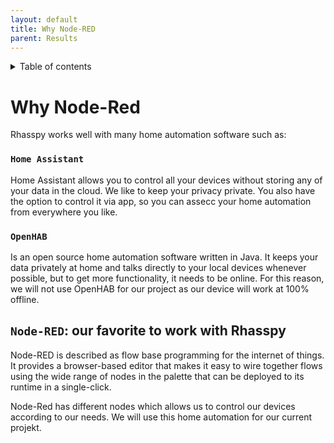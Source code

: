 ```yaml
---
layout: default
title: Why Node-RED
parent: Results
---
```

<details close markdown="block">
  <summary>
    Table of contents
  </summary>
  {: .text-delta }
1. TOC
{:toc}
</details>

# Why Node-Red
Rhasspy works well with many home automation software such as:

### `Home Assistant`
Home Assistant allows you to control all your devices without storing any of your data in the cloud. We like to keep your privacy private.
You also have the option to control it via app, so you can assecc your home automation from everywhere you like.

### `OpenHAB`
Is an open source home automation software written in Java. It keeps your data privately at home and talks directly to your local devices whenever possible, but to get more functionality, it needs to be online. For this reason, we will not use OpenHAB for our project as our device will work at 100% offline.

## `Node-RED`:  our favorite to work with Rhasspy

Node-RED is described as flow base programming for the internet of things. It provides a browser-based editor that makes it easy to wire together flows using the wide range of nodes in the palette that can be deployed to its runtime in a single-click.

Node-Red has different nodes which allows us to control our devices according to our needs. We will use this home automation for our current projekt.



